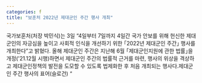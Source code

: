 ```yaml
---
categories: f
title: "보훈처 2022년 제대군인 주간 행사 개최"
---
```

국가보훈처(처장 박민식)는 3일 “4일부터 7일까지 4일간 국가 안보를 위해 헌신한 제대군인의 자긍심을 높이고 사회적 인식을 개선하기 위한 &#65378;2022년 제대군인 주간&#65379; 행사를 개최한다”고 밝혔다.									올해 제대군인 주간은 지난해 6월 &#65378;제대군인지원에 관한 법률&#65379;을 개정(&#39;21.12월 시행)하면서 제대군인 주간의 법률적 근거를 마련, 행사의 위상을 격상하고 제대군인정책의 발전을 도모할 수 있도록 법제화한 후 처음 개최되는 행사다.제대군인 주간 행사의 표어(슬로건) “